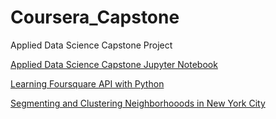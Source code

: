 # Coursera_Capstone
Applied Data Science Capstone Project

<a href="https://gist.github.com/cec6da964ce2754341bf12f9f92fd457">Applied Data Science Capstone Jupyter Notebook</a>

<a href="https://gist.github.com/56a5c1a9edada06f024640842054db33">Learning Foursquare API with Python</a>

<a href="https://gist.github.com/56f8bc458754392aecda1098131c84de">Segmenting and Clustering Neighborhooods in New York City</a>

